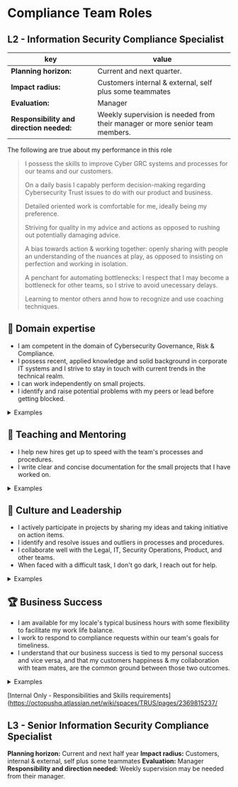 # Compliance Team Roles

## L2 - Information Security Compliance Specialist

| key | value |
|-----|-------|
| **Planning horizon:** | Current and next quarter. |
| **Impact radius:** | Customers internal & external, self plus some teammates |
| **Evaluation:** | Manager |
| **Responsibility and direction needed:** | Weekly supervision is needed from their manager or more senior team members. |

The following are true about my performance in this role
> I possess the skills to improve Cyber GRC systems and processes for our teams and our customers.
> 
> On a daily basis I capably perform decision-making regarding Cybersecurity Trust issues to do with our product and business.
> 
> Detailed oriented work is comfortable for me, ideally being my preference.
> 
> Striving for quality in my advice and actions as opposed to rushing out potentially damaging advice.
> 
> A bias towards action & working together: openly sharing with people an understanding of the nuances at play, as opposed to insisting on perfection and working in isolation.
> 
> A penchant for automating bottlenecks: I respect that I may become a bottleneck for other teams, so I strive to avoid unecessary delays.
> 
> Learning to mentor others annd how to recognize and use coaching techniques.

## 🦉 Domain expertise

- I am competent in the domain of Cybersecurity Governance, Risk & Compliance.
- I possess recent, applied knowledge and solid background in corporate IT systems and I strive to stay in touch with current trends in the technical realm.
- I can work independently on small projects.
- I identify and raise potential problems with my peers or lead before getting blocked.

<details>
<summary>Examples</summary>

- I capably identify processes and procedures, following them where they make sense, and helping to improve them when they don't.
- I confidently triage customer enquiries and escalate to senior team members, or information owners when required.
- When faced with a small project, I worked to understand the brief as soon as possible and was subsequently able to source the answers I needed to complete it, without management intervention.

</details>

## 🌱 Teaching and Mentoring

- I help new hires get up to speed with the team's processes and procedures.
- I write clear and concise documentation for the small projects that I have worked on.

<details>
<summary>Examples</summary>

- I acted as a buddy for a new person who joined my team and helped them become productive with our tools.
- I wrote documentation for a small project that I worked on for my team members.
- I presented my findings from a recent policy change request to our broader team mates using our typical knowledge-sharing channels.

</details>

## 🧭 Culture and Leadership

- I actively participate in projects by sharing my ideas and taking initiative on action items.
- I identify and resolve issues and outliers in processes and procedures.
- I collaborate well with the Legal, IT, Security Operations, Product, and other teams.
- When faced with a difficult task, I don't go dark, I reach out for help.

<details>
<summary>Examples</summary>

- During project planning, I successfully negotiated changes to the plan and self assigned several action items that were squarely within my grasp.
- I occaisionally reach for tasks that might stretch my competencies and seek mentors to assist my personal growth.
- I identified a deficiency within a process and worked with stakeholders to correct it.
- I noticed that a change I was making may affect another team, so I reached out to that team directly to prevent surprises.
- When I hit a roadblock, I didn't waste time going down rabbit holes, I reached out for assistance.

</details>

## 🏆 Business Success

- I am available for my locale's typical business hours with some flexibility to facilitate my work life balance.
- I work to respond to compliance requests within our team's goals for timeliness.
- I understand that our business success is tied to my personal success and vice versa, and that my customers happiness & my collaboration with team mates, are the common ground between those two outcomes.

<details>
<summary>Examples</summary>

- I actioned a GRC request within SLA, and with a high degree of customer satisfaction.
- I upheld our business' position on a tricky topic like data privacy and security.
- I responded to an alert in our compliance automation tooling to find the right peopple to assist me in correcting a detected non-conformity in our environment.

</details>

[Internal Only - Responsibilities and Skills requirements](https://octopushq.atlassian.net/wiki/spaces/TRUS/pages/2369815237/


## L3 - Senior Information Security Compliance Specialist

**Planning horizon:** Current and next half year
**Impact radius:** Customers, internal & external, self plus some teammates
**Evaluation:** Manager
**Responsibility and direction needed:** Weekly supervision may be needed from their manager.

